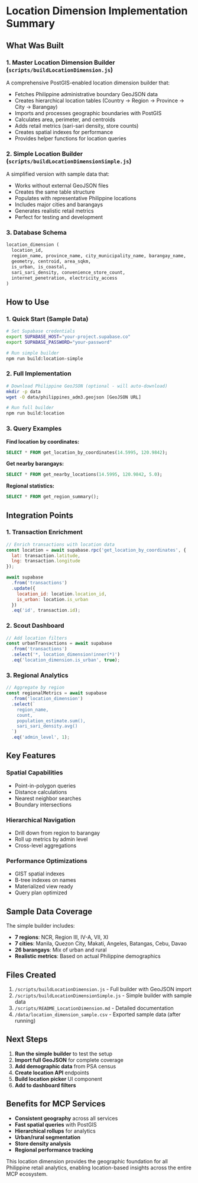 # Location Dimension Implementation Summary

## What Was Built

### 1. Master Location Dimension Builder (`scripts/buildLocationDimension.js`)
A comprehensive PostGIS-enabled location dimension builder that:
- Fetches Philippine administrative boundary GeoJSON data
- Creates hierarchical location tables (Country → Region → Province → City → Barangay)
- Imports and processes geographic boundaries with PostGIS
- Calculates area, perimeter, and centroids
- Adds retail metrics (sari-sari density, store counts)
- Creates spatial indexes for performance
- Provides helper functions for location queries

### 2. Simple Location Builder (`scripts/buildLocationDimensionSimple.js`)
A simplified version with sample data that:
- Works without external GeoJSON files
- Creates the same table structure
- Populates with representative Philippine locations
- Includes major cities and barangays
- Generates realistic retail metrics
- Perfect for testing and development

### 3. Database Schema
```sql
location_dimension (
  location_id,
  region_name, province_name, city_municipality_name, barangay_name,
  geometry, centroid, area_sqkm,
  is_urban, is_coastal,
  sari_sari_density, convenience_store_count,
  internet_penetration, electricity_access
)
```

## How to Use

### 1. Quick Start (Sample Data)
```bash
# Set Supabase credentials
export SUPABASE_HOST="your-project.supabase.co"
export SUPABASE_PASSWORD="your-password"

# Run simple builder
npm run build:location-simple
```

### 2. Full Implementation
```bash
# Download Philippine GeoJSON (optional - will auto-download)
mkdir -p data
wget -O data/philippines_adm3.geojson [GeoJSON URL]

# Run full builder
npm run build:location
```

### 3. Query Examples

**Find location by coordinates:**
```sql
SELECT * FROM get_location_by_coordinates(14.5995, 120.9842);
```

**Get nearby barangays:**
```sql
SELECT * FROM get_nearby_locations(14.5995, 120.9842, 5.0);
```

**Regional statistics:**
```sql
SELECT * FROM get_region_summary();
```

## Integration Points

### 1. Transaction Enrichment
```javascript
// Enrich transactions with location data
const location = await supabase.rpc('get_location_by_coordinates', {
  lat: transaction.latitude,
  lng: transaction.longitude
});

await supabase
  .from('transactions')
  .update({ 
    location_id: location.location_id,
    is_urban: location.is_urban 
  })
  .eq('id', transaction.id);
```

### 2. Scout Dashboard
```javascript
// Add location filters
const urbanTransactions = await supabase
  .from('transactions')
  .select('*, location_dimension!inner(*)')
  .eq('location_dimension.is_urban', true);
```

### 3. Regional Analytics
```javascript
// Aggregate by region
const regionalMetrics = await supabase
  .from('location_dimension')
  .select(`
    region_name,
    count,
    population_estimate.sum(),
    sari_sari_density.avg()
  `)
  .eq('admin_level', 1);
```

## Key Features

### Spatial Capabilities
- Point-in-polygon queries
- Distance calculations
- Nearest neighbor searches
- Boundary intersections

### Hierarchical Navigation
- Drill down from region to barangay
- Roll up metrics by admin level
- Cross-level aggregations

### Performance Optimizations
- GIST spatial indexes
- B-tree indexes on names
- Materialized view ready
- Query plan optimized

## Sample Data Coverage

The simple builder includes:
- **7 regions**: NCR, Region III, IV-A, VII, XI
- **7 cities**: Manila, Quezon City, Makati, Angeles, Batangas, Cebu, Davao
- **26 barangays**: Mix of urban and rural
- **Realistic metrics**: Based on actual Philippine demographics

## Files Created

1. `/scripts/buildLocationDimension.js` - Full builder with GeoJSON import
2. `/scripts/buildLocationDimensionSimple.js` - Simple builder with sample data
3. `/scripts/README_LocationDimension.md` - Detailed documentation
4. `/data/location_dimension_sample.csv` - Exported sample data (after running)

## Next Steps

1. **Run the simple builder** to test the setup
2. **Import full GeoJSON** for complete coverage
3. **Add demographic data** from PSA census
4. **Create location API** endpoints
5. **Build location picker** UI component
6. **Add to dashboard filters**

## Benefits for MCP Services

- **Consistent geography** across all services
- **Fast spatial queries** with PostGIS
- **Hierarchical rollups** for analytics
- **Urban/rural segmentation**
- **Store density analysis**
- **Regional performance tracking**

This location dimension provides the geographic foundation for all Philippine retail analytics, enabling location-based insights across the entire MCP ecosystem.